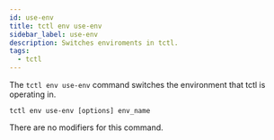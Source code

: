 ```yaml
---
id: use-env
title: tctl env use-env
sidebar_label: use-env
description: Switches enviroments in tctl.
tags:
  - tctl
---
```


The `tctl env use-env` command switches the environment that tctl is operating in.

`tctl env use-env [options] env_name`

There are no modifiers for this command.
